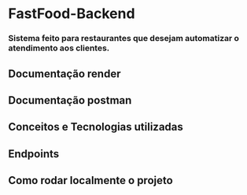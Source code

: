 # FastFood-Backend

### Sistema feito para restaurantes que desejam automatizar o atendimento aos clientes.

## Documentação render

## Documentação postman

## Conceitos e Tecnologias utilizadas

## Endpoints

## Como rodar localmente o projeto
